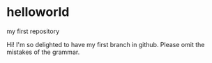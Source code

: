 # helloworld
my first repository

Hi!
I'm so delighted to have my first branch in github.
Please omit the mistakes of the grammar.
